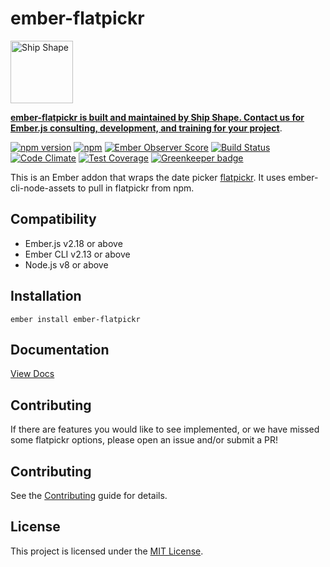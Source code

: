 # ember-flatpickr

<a href="https://shipshape.io/"><img src="http://i.imgur.com/DWHQjA5.png" alt="Ship Shape" width="100" height="100"/></a>

**[ember-flatpickr is built and maintained by Ship Shape. Contact us for Ember.js consulting, development, and training for your project](https://shipshape.io/ember-consulting/)**.

[![npm version](https://badge.fury.io/js/ember-flatpickr.svg)](http://badge.fury.io/js/ember-flatpickr)
[![npm](https://img.shields.io/npm/dm/ember-flatpickr.svg)]()
[![Ember Observer Score](https://emberobserver.com/badges/ember-flatpickr.svg)](https://emberobserver.com/addons/ember-flatpickr)
[![Build Status](https://travis-ci.org/shipshapecode/ember-flatpickr.svg?branch=master)](https://travis-ci.org/shipshapecode/ember-flatpickr)
[![Code Climate](https://codeclimate.com/github/shipshapecode/ember-flatpickr/badges/gpa.svg)](https://codeclimate.com/github/shipshapecode/ember-flatpickr)
[![Test Coverage](https://codeclimate.com/github/shipshapecode/ember-flatpickr/badges/coverage.svg)](https://codeclimate.com/github/shipshapecode/ember-flatpickr/coverage)
[![Greenkeeper badge](https://badges.greenkeeper.io/shipshapecode/ember-flatpickr.svg)](https://greenkeeper.io/)

This is an Ember addon that wraps the date picker [flatpickr](http://chmln.github.io/flatpickr/). It uses ember-cli-node-assets to pull in flatpickr from npm.


Compatibility
------------------------------------------------------------------------------

* Ember.js v2.18 or above
* Ember CLI v2.13 or above
* Node.js v8 or above


Installation
------------------------------------------------------------------------------

`ember install ember-flatpickr`

Documentation
------------------------------------------------------------------------------
[View Docs](https://shipshapecode.github.io/ember-flatpickr/)

Contributing
------------------------------------------------------------------------------

If there are features you would like to see implemented, or we have missed some flatpickr options, please open an issue and/or submit a PR!

Contributing
------------------------------------------------------------------------------

See the [Contributing](CONTRIBUTING.md) guide for details.


License
------------------------------------------------------------------------------

This project is licensed under the [MIT License](LICENSE.md).
